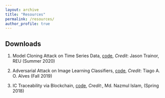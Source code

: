 ```yaml
---
layout: archive
title: "Resources"
permalink: /resources/
author_profile: true
---
```


## Downloads

1. Model Cloning Attack on Time Series Data, [code](https://github.com/jtrainor8/fbprophet), *Credit*: Jason Trainor, REU (Summer 2020)

2. Adversarial Attack on Image Learning Classifiers, [code](https://github.com/tiagoaoa/num_gradient_descent), *Credit*: Tiago A. O. Alves (Fall 2019)

3. IC Traceability via Blockchain, [code](https://github.com/mni025), *Credit*:, Md. Nazmul Islam, (Spring 2018)

